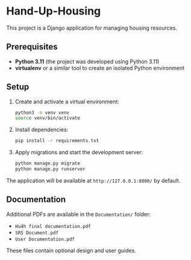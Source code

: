 # Hand-Up-Housing

This project is a Django application for managing housing resources.

## Prerequisites

- **Python 3.11** (the project was developed using Python 3.11)
- **virtualenv** or a similar tool to create an isolated Python environment

## Setup

1. Create and activate a virtual environment:
   ```bash
   python3 -m venv venv
   source venv/bin/activate
   ```
2. Install dependencies:
   ```bash
   pip install -r requirements.txt
   ```
3. Apply migrations and start the development server:
   ```bash
   python manage.py migrate
   python manage.py runserver
   ```

The application will be available at `http://127.0.0.1:8000/` by default.

## Documentation

Additional PDFs are available in the `Documentation/` folder:

- `Hu4h final documentation.pdf`
- `SRS Document.pdf`
- `User Documentation.pdf`

These files contain optional design and user guides.
